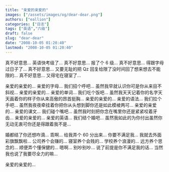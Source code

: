 ```yaml
---
title: "亲爱的亲爱的"
images: ["/assets/images/og/dear-dear.png"]
authors: ["eallion"]
categories: ["日志"]
tags: ["英语","六级"]
draft: false
slug: "dear-dear"
date: "2008-10-05 01:20:40"
lastmod: "2008-10-05 01:20:40"
---
```


真不好意思... 英语快考级了...
真不好意思... 报了个 6 级...
真不好意思... 得跟字母过日子了...
真不好意思... 又要无耻的把 Qz 回复给限了没时间回了想来想去不能限的...
真不好意思... 又得宅在寝室了...

亲爱的亲爱的... 亲爱的字母... 我们招个呼吧... 虽然我早就认识你可是你从来目不斜视...
亲爱的亲爱的... 亲爱的单词... 我们吃个饭吧... 虽然我天天记着你的名字天天画着你的样子你从来高傲的昂首挺胸...
亲爱的亲爱的... 亲爱的语法... 我们拉个手吧... 虽然我夜夜牵挂着你把你从头想到脚你还是如此模棱两可...
亲爱的亲爱的... 亲爱的课文... 我们碰个嘴吧... 虽然我时刻把你念在嘴里你还是紧紧咬着牙齿...
亲爱的亲爱的... 亲爱的英语... 我们结个婚吧... 虽然我如此的为你付出虽然你无动无衷可你还是得跟着我不是...

婚都结了你还想咋滴... 乖啊... 给我弄个 60 分出来... 你要不满足我... 我就去外面彩旗飘飘啦...
公司养个会赚的...
寝室养个会贱的...
学校养个浪漫的...
远方养个思念的...
顺便弄个懂保健的...
嗯啊... 别吵别吵... 说了前提是你不满足我的话... 当然我也说了我要尽全力的嘛...

亲爱的亲爱的...
